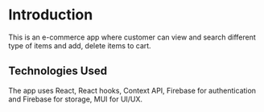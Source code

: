 # Introduction

This is an e-commerce app where customer can view and search different type of items and add, delete items to cart.

## Technologies Used

The app uses React, React hooks, Context API, Firebase for authentication and Firebase for storage, MUI for UI/UX.
